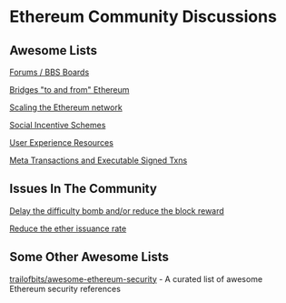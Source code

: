 # Ethereum Community Discussions

## Awesome Lists

[Forums / BBS Boards](https://github.com/jpitts/eth-community-discussions/blob/master/forums.md)

[Bridges "to and from" Ethereum](https://github.com/jpitts/eth-community-discussions/blob/master/proposals-to-bridge.md)

[Scaling the Ethereum network](https://github.com/jpitts/eth-community-discussions/blob/master/proposals-to-scale.md)

[Social Incentive Schemes](https://github.com/jpitts/eth-community-discussions/blob/master/social-incentive-schemes.md)

[User Experience Resources](https://github.com/jpitts/eth-community-discussions/blob/master/user-experience.md)

[Meta Transactions and Executable Signed Txns](https://github.com/jpitts/eth-community-discussions/blob/master/meta-transactions.md)

## Issues In The Community

[Delay the difficulty bomb and/or reduce the block reward](https://github.com/jpitts/eth-community-discussions/blob/master/proposals-to-delay-difficulty-bomb-and-or-reduce-block-reward.md)

[Reduce the ether issuance rate](https://github.com/jpitts/eth-community-discussions/blob/master/proposals-to-reduce-the-ether-issuance-rate.md)


## Some Other Awesome Lists

[trailofbits/awesome-ethereum-security](https://github.com/trailofbits/awesome-ethereum-security) - 
A curated list of awesome Ethereum security references


